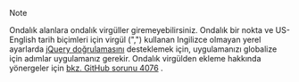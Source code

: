 > [!NOTE]
> Ondalık alanlara ondalık virgüller giremeyebilirsiniz. Ondalık bir nokta ve US-English tarih biçimleri için virgül (",") kullanan Ingilizce olmayan yerel ayarlarda [jQuery doğrulamasını](https://jqueryvalidation.org/) desteklemek için, uygulamanızı globalize için adımlar uygulamanız gerekir. Ondalık virgülden ekleme hakkında yönergeler için [bkz. GitHub sorunu 4076](https://github.com/dotnet/AspNetCore.Docs/issues/4076#issuecomment-326590420) .